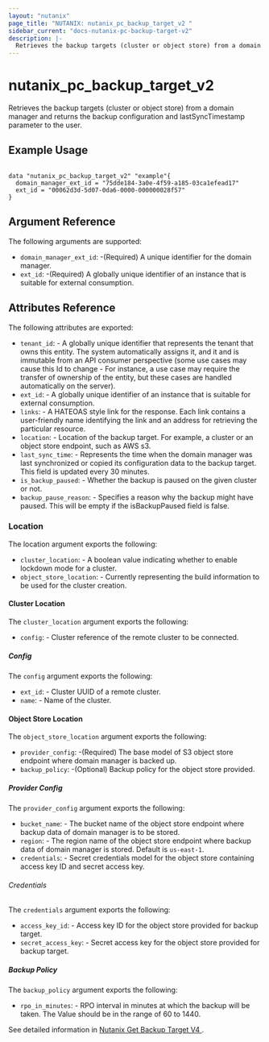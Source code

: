 ```yaml
---
layout: "nutanix"
page_title: "NUTANIX: nutanix_pc_backup_target_v2 "
sidebar_current: "docs-nutanix-pc-backup-target-v2"
description: |-
  Retrieves the backup targets (cluster or object store) from a domain manager and returns the backup configuration and lastSyncTimestamp parameter to the user.
---
```


# nutanix_pc_backup_target_v2

Retrieves the backup targets (cluster or object store) from a domain manager and returns the backup configuration and lastSyncTimestamp parameter to the user.

## Example Usage

```hcl

data "nutanix_pc_backup_target_v2" "example"{
  domain_manager_ext_id = "75dde184-3a0e-4f59-a185-03ca1efead17"
  ext_id = "00062d3d-5d07-0da6-0000-000000028f57"
}

```

## Argument Reference

The following arguments are supported:

- `domain_manager_ext_id`: -(Required) A unique identifier for the domain manager.
- `ext_id`: -(Required) A globally unique identifier of an instance that is suitable for external consumption.

## Attributes Reference

The following attributes are exported:

- `tenant_id`: - A globally unique identifier that represents the tenant that owns this entity. The system automatically assigns it, and it and is immutable from an API consumer perspective (some use cases may cause this Id to change - For instance, a use case may require the transfer of ownership of the entity, but these cases are handled automatically on the server).
- `ext_id`: - A globally unique identifier of an instance that is suitable for external consumption.
- `links`: - A HATEOAS style link for the response. Each link contains a user-friendly name identifying the link and an address for retrieving the particular resource.
- `location`: - Location of the backup target. For example, a cluster or an object store endpoint, such as AWS s3.
- `last_sync_time`: - Represents the time when the domain manager was last synchronized or copied its configuration data to the backup target. This field is updated every 30 minutes.
- `is_backup_paused`: - Whether the backup is paused on the given cluster or not.
- `backup_pause_reason`: - Specifies a reason why the backup might have paused. This will be empty if the isBackupPaused field is false.

### Location

The location argument exports the following:

- `cluster_location`: - A boolean value indicating whether to enable lockdown mode for a cluster.
- `object_store_location`: - Currently representing the build information to be used for the cluster creation.

#### Cluster Location

The `cluster_location` argument exports the following:

- `config`: - Cluster reference of the remote cluster to be connected.

##### Config

The `config` argument exports the following:

- `ext_id`: - Cluster UUID of a remote cluster.
- `name`: - Name of the cluster.

#### Object Store Location

The `object_store_location` argument exports the following:

- `provider_config`: -(Required) The base model of S3 object store endpoint where domain manager is backed up.
- `backup_policy`: -(Optional) Backup policy for the object store provided.

##### Provider Config

The `provider_config` argument exports the following:

- `bucket_name`: - The bucket name of the object store endpoint where backup data of domain manager is to be stored.
- `region`: - The region name of the object store endpoint where backup data of domain manager is stored. Default is `us-east-1`.
- `credentials`: - Secret credentials model for the object store containing access key ID and secret access key.

###### Credentials

The `credentials` argument exports the following:

- `access_key_id`: - Access key ID for the object store provided for backup target.
- `secret_access_key`: - Secret access key for the object store provided for backup target.

##### Backup Policy

The `backup_policy` argument exports the following:

- `rpo_in_minutes`: - RPO interval in minutes at which the backup will be taken. The Value should be in the range of 60 to 1440.

See detailed information in [Nutanix Get Backup Target V4 ](https://developers.nutanix.com/api-reference?namespace=prism&version=v4.0#tag/DomainManager/operation/getBackupTargetById).
